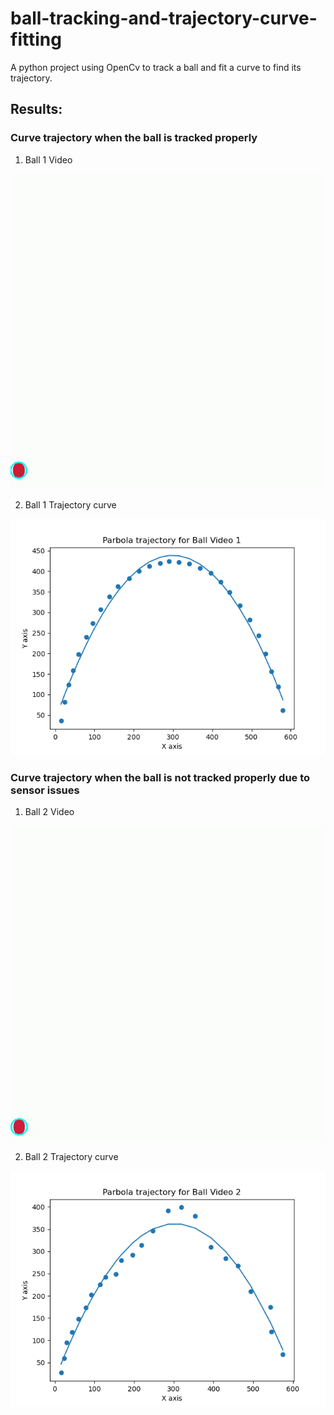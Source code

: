 # ball-tracking-and-trajectory-curve-fitting
A python project using OpenCv to track a ball and fit a curve to find its trajectory.

## Results:

### Curve trajectory when the ball is tracked properly

1. Ball 1 Video

![](github_extras/ball_video_1.gif)

2. Ball 1 Trajectory curve

![](github_extras/Figure_1.png)

### Curve trajectory when the ball is not tracked properly due to sensor issues

1. Ball 2 Video

![](github_extras/ball_video_2.gif)

2. Ball 2 Trajectory curve

![](github_extras/Figure_2.png)
